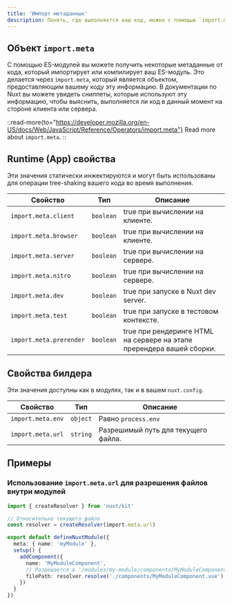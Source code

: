 ```yaml
---
title: 'Импорт метаданных'
description: Понять, где выполняется ваш код, можно с помощью `import.meta`.
---
```


## Объект `import.meta`

С помощью ES-модулей вы можете получить некоторые метаданные от кода, который импортирует или компилирует ваш ES-модуль.
Это делается через `import.meta`, который является объектом, предоставляющим вашему коду эту информацию.
В документации по Nuxt вы можете увидеть сниппеты, которые используют эту информацию, чтобы выяснить, выполняется ли код в данный момент на стороне клиента или сервера.

::read-more{to="https://developer.mozilla.org/en-US/docs/Web/JavaScript/Reference/Operators/import.meta"}
Read more about `import.meta`.
::

## Runtime (App) свойства

Эти значения статически инжектируются и могут быть использованы для операции tree-shaking вашего кода во время выполнения.

Свойство                | Тип       | Описание
------------------------|-----------|----------------------------------------------------------------------
`import.meta.client`    | `boolean` | true при вычислении на клиенте.
`import.meta.browser`   | `boolean` | true при вычислении на клиенте.
`import.meta.server`    | `boolean` | true при вычислении на сервере.
`import.meta.nitro`     | `boolean` | true при вычислении на сервере.
`import.meta.dev`       | `boolean` | true при запуске в Nuxt dev server.
`import.meta.test`      | `boolean` | true при запуске в тестовом контексте.
`import.meta.prerender` | `boolean` | true при рендеринге HTML на сервере на этапе пререндера вашей сборки.

## Свойства билдера

Эти значения доступны как в модулях, так и в вашем `nuxt.config`.

Свойство          | Тип      | Описание
------------------|----------|------------------------------------
`import.meta.env` | `object` | Равно `process.env`
`import.meta.url` | `string` | Разрешимый путь для текущего файла.

## Примеры

### Использование `import.meta.url` для разрешения файлов внутри модулей

```ts [modules/my-module/index.ts]
import { createResolver } from 'nuxt/kit'

// Относительно текущего файла
const resolver = createResolver(import.meta.url)

export default defineNuxtModule({
  meta: { name: 'myModule' },
  setup() {
    addComponent({
      name: 'MyModuleComponent',
      // Разрешается в '/modules/my-module/components/MyModuleComponent.vue'
      filePath: resolver.resolve('./components/MyModuleComponent.vue')
    })
  }
})
```
